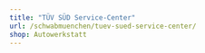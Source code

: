 ```yaml
---
title: "TÜV SÜD Service-Center"
url: /schwabmuenchen/tuev-sued-service-center/
shop: Autowerkstatt
---
```

